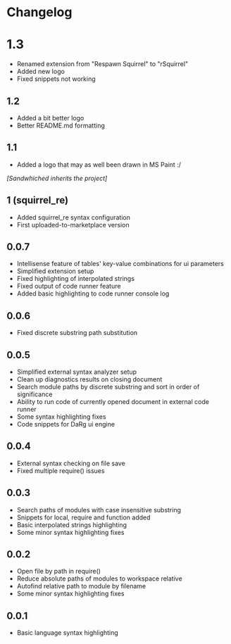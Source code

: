 # Changelog

# 1.3
* Renamed extension from "Respawn Squirrel" to "rSquirrel"
* Added new logo
* Fixed snippets not working

## 1.2
* Added a bit better logo
* Better README.md formatting

## 1.1
* Added a logo that may as well been drawn in MS Paint :/

*[Sandwhiched inherits the project]*

## 1 (squirrel_re)
* Added squirrel_re syntax configuration
* First uploaded-to-marketplace version

## 0.0.7
* Intellisense feature of tables' key-value combinations for ui parameters
* Simplified extension setup
* Fixed highlighting of interpolated strings
* Fixed output of code runner feature
* Added basic highlighting to code runner console log

## 0.0.6
* Fixed discrete substring path substitution

## 0.0.5
* Simplified external syntax analyzer setup
* Clean up diagnostics results on closing document
* Search module paths by discrete substring and sort in order of significance
* Ability to run code of currently opened document in external code runner
* Some syntax highlighting fixes
* Code snippets for DaRg ui engine

## 0.0.4
* External syntax checking on file save
* Fixed multiple require() issues

## 0.0.3
* Search paths of modules with case insensitive substring
* Snippets for local, require and function added
* Basic interpolated strings highlighting
* Some minor syntax highlighting fixes

## 0.0.2
* Open file by path in require()
* Reduce absolute paths of modules to workspace relative
* Autofind relative path to module by filename
* Some minor syntax highlighting fixes

## 0.0.1
* Basic language syntax highlighting